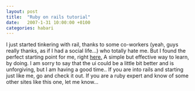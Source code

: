 ```yaml
---
layout: post
title:  "Ruby on rails tutorial"
date:   2007-1-31 10:00:00 +0100
categories: habari
---
```

I just started tinkering with rail, thanks to some co-workers (yeah, guys really thanks, as if I had a social life...) who totally hate me. But I found the perfect starting point for me, right <a href="http://tryruby.hobix.com/" title="try ruby">here.</a> A simple but effective way to learn, by doing. I am sorry to say that the ui could be a little bit better and is unforgiving, but I am having a good time..
If you are into rails and starting just like me, go and check it out. If you are a ruby expert and know of some other sites like this one, let me know...